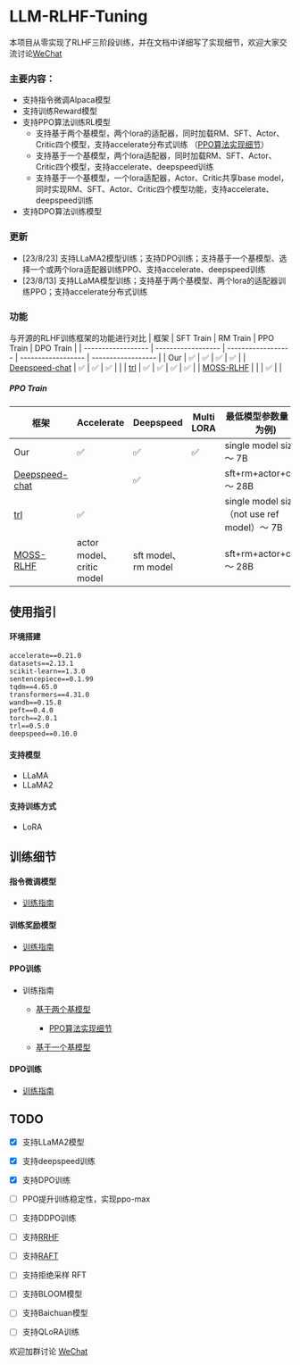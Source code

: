 # LLM-RLHF-Tuning

本项目从零实现了RLHF三阶段训练，并在文档中详细写了实现细节，欢迎大家交流讨论[WeChat](assets/RLHF讨论群.jpeg)

### 主要内容：
- 支持指令微调Alpaca模型
- 支持训练Reward模型
- 支持PPO算法训练RL模型
    - 支持基于两个基模型，两个lora的适配器，同时加载RM、SFT、Actor、Critic四个模型，支持accelerate分布式训练 （[PPO算法实现细节](https://zhuanlan.zhihu.com/p/649665766)）
    - 支持基于一个基模型，两个lora适配器，同时加载RM、SFT、Actor、Critic四个模型，支持accelerate、deepspeed训练
    - 支持基于一个基模型，一个lora适配器，Actor、Critic共享base model，同时实现RM、SFT、Actor、Critic四个模型功能，支持accelerate、deepspeed训练
- 支持DPO算法训练模型

### 更新
- [23/8/23] 支持LLaMA2模型训练；支持DPO训练；支持基于一个基模型、选择一个或两个lora适配器训练PPO、支持accelerate、deepspeed训练
- [23/8/13] 支持LLaMA模型训练；支持基于两个基模型、两个lora的适配器训练PPO；支持accelerate分布式训练


### 功能
与开源的RLHF训练框架的功能进行对比
| 框架               |      SFT Train     |       RM Train     |       PPO Train    |       DPO Train   |
| ------------------ | ------------------ | ------------------ | ------------------ | ------------------ |
| Our                | :white_check_mark: | :white_check_mark: | :white_check_mark: | :white_check_mark: | 
| [Deepspeed-chat](https://github.com/microsoft/DeepSpeedExamples/tree/master/applications/DeepSpeed-Chat) | :white_check_mark: | :white_check_mark: | :white_check_mark: |                    |
| [trl](https://github.com/huggingface/trl)            | :white_check_mark: | :white_check_mark: | :white_check_mark: | :white_check_mark: |
| [MOSS-RLHF](https://github.com/OpenLMLab/MOSS-RLHF)      |                    |                    | :white_check_mark: |                    |


##### PPO Train 
| 框架               |     Accelerate     |    Deepspeed       |     Multi LORA     |     最低模型参数量 (7B为例) |
| ------------------ | ------------------ | ------------------ | ------------------ | ------------------ | 
| Our                | :white_check_mark: | :white_check_mark: | :white_check_mark: | single model size ～ 7B | 
| [Deepspeed-chat](https://github.com/microsoft/DeepSpeedExamples/tree/master/applications/DeepSpeed-Chat) |                    | :white_check_mark: |                    | sft+rm+actor+critic ～ 28B |
| [trl](https://github.com/huggingface/trl)            | :white_check_mark: |            |             | single model size（not use ref model）～ 7B |
| [MOSS-RLHF](https://github.com/OpenLMLab/MOSS-RLHF)      | actor model、critic model | sft model、rm model |                    | sft+rm+actor+critic ～ 28B |



## 使用指引

#### 环境搭建
```
accelerate==0.21.0
datasets==2.13.1
scikit-learn==1.3.0
sentencepiece==0.1.99
tqdm==4.65.0
transformers==4.31.0
wandb==0.15.8
peft==0.4.0
torch==2.0.1
trl==0.5.0
deepspeed==0.10.0
```

#### 支持模型
- LLaMA
- LLaMA2

#### 支持训练方式
- LoRA

## 训练细节
#### 指令微调模型
- [训练指南](https://github.com/Joyce94/LLM-RLHF-Tuning/wiki/%E6%8C%87%E4%BB%A4%E5%BE%AE%E8%B0%83%E6%A8%A1%E5%9E%8B)


#### 训练奖励模型
- [训练指南](https://github.com/Joyce94/LLM-RLHF-Tuning/wiki/%E8%AE%AD%E7%BB%83%E5%A5%96%E5%8A%B1%E6%A8%A1%E5%9E%8B)

#### PPO训练
- 训练指南
    - [基于两个基模型](https://github.com/Joyce94/LLM-RLHF-Tuning/wiki/PPO%E8%AE%AD%E7%BB%83%E2%80%90%E5%9F%BA%E4%BA%8E%E4%B8%A4%E4%B8%AA%E5%9F%BA%E6%A8%A1%E5%9E%8B)
        - [PPO算法实现细节](https://zhuanlan.zhihu.com/p/649665766)

    - [基于一个基模型](https://github.com/Joyce94/LLM-RLHF-Tuning/wiki/PPO%E8%AE%AD%E7%BB%83%E2%80%90%E5%9F%BA%E4%BA%8E%E4%B8%80%E4%B8%AA%E5%9F%BA%E6%A8%A1%E5%9E%8B)

#### DPO训练
- [训练指南](https://github.com/Joyce94/LLM-RLHF-Tuning/wiki/DPO%E8%AE%AD%E7%BB%83)

## TODO
- [x] 支持LLaMA2模型
- [x] 支持deepspeed训练
- [x] 支持DPO训练
- [ ] PPO提升训练稳定性，实现ppo-max
- [ ] 支持DDPO训练
- [ ] 支持[RRHF](https://github.com/GanjinZero/RRHF)
- [ ] 支持[RAFT](https://github.com/OptimalScale/LMFlow)
- [ ] 支持拒绝采样 RFT
- [ ] 支持BLOOM模型
- [ ] 支持Baichuan模型
- [ ] 支持QLoRA训练


欢迎加群讨论 [WeChat](assets/RLHF讨论群.jpeg)




